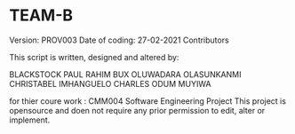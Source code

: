 # TEAM-B
Version: PROV003
Date of coding: 27-02-2021
Contributors

This script is written, designed and altered by:

BLACKSTOCK PAUL
RAHIM BUX
OLUWADARA OLASUNKANMI
CHRISTABEL IMHANGUELO
CHARLES ODUM
MUYIWA

for thier coure work : CMM004 Software Engineering Project
This project is opensource and doen not require any prior permission to edit, alter or implement.
